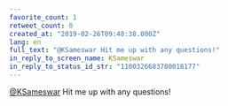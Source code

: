 ```yaml
---
favorite_count: 1
retweet_count: 0
created_at: "2019-02-26T09:48:38.000Z"
lang: en
full_text: "@KSameswar Hit me up with any questions!"
in_reply_to_screen_name: KSameswar
in_reply_to_status_id_str: "1100326683780018177"
---
```


[@KSameswar](https://twitter.com/KSameswar) Hit me up with any questions!
